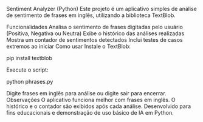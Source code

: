 Sentiment Analyzer (Python)
Este projeto é um aplicativo simples de análise de sentimento de frases em inglês, utilizando a biblioteca TextBlob.

Funcionalidades
Analisa o sentimento de frases digitadas pelo usuário (Positiva, Negativa ou Neutra)
Exibe o histórico das análises realizadas
Mostra um contador de sentimentos detectados
Inclui testes de casos extremos ao iniciar
Como usar
Instale o TextBlob:

pip install textblob

Execute o script:

python phrases.py

Digite frases em inglês para análise ou digite sair para encerrar.
Observações
O aplicativo funciona melhor com frases em inglês.
O histórico e o contador são exibidos após cada análise.
Desenvolvido para fins educacionais e demonstração de uso básico de IA em Python.
